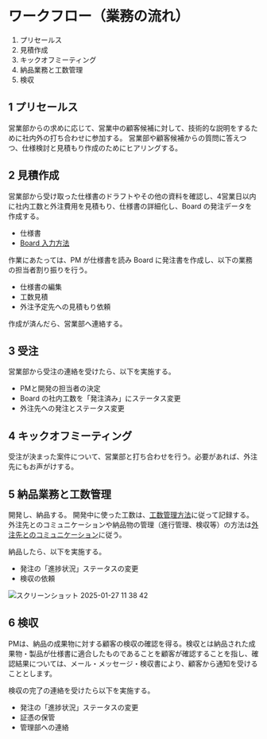 # ワークフロー（業務の流れ）

1. プリセールス
2. 見積作成
3. キックオフミーティング
4. 納品業務と工数管理
5. 検収

## 1 プリセールス

営業部からの求めに応じて、営業中の顧客候補に対して、技術的な説明をするために社内外の打ち合わせに参加する。
営業部や顧客候補からの質問に答えつつ、仕様検討と見積もり作成のためにヒアリングする。

## 2 見積作成

営業部から受け取った仕様書のドラフトやその他の資料を確認し、4営業日以内に社内工数と外注費用を見積もり、仕様書の詳細化し、Board の発注データを作成する。

* 仕様書
* [Board 入力方法](https://docs.google.com/presentation/d/13sVXoxf8_0uDy7jWUZ6PGSSZIfuAgl_I/edit#slide=id.p15)

作業にあたっては、PM が仕様書を読み Board に発注書を作成し、以下の業務の担当者割り振りを行う。

* 仕様書の編集
* 工数見積
* 外注予定先への見積もり依頼

作成が済んだら、<!-- XXXが確認の上、-->営業部へ連絡する。

## 3 受注

営業部から受注の連絡を受けたら、以下を実施する。

- PMと開発の担当者の決定
- Board の社内工数を「発注済み」にステータス変更
- 外注先への発注とステータス変更

## 4 キックオフミーティング

受注が決まった案件について、営業部と打ち合わせを行う。必要があれば、外注先にもお声がけする。

## 5 納品業務と工数管理

開発し、納品する。
開発中に使った工数は、[工数管理方法](handbook-url)に従って記録する。
外注先とのコミュニケーションや納品物の管理（進行管理、検収等）の方法は[外注先とのコミュニケーション](handbook-url)に従う。

納品したら、以下を実施する。

- 発注の「進捗状況」ステータスの変更
- 検収の依頼

![スクリーンショット 2025-01-27 11 38 42](https://github.com/user-attachments/assets/79ea2628-ffd5-4ea1-9538-1678e75b52b2)

## 6 検収

PMは、納品の成果物に対する顧客の検収の確認を得る。検収とは納品された成果物・製品が仕様書に適合したものであることを顧客が確認することを指し、確認結果については、メール・メッセージ・検収書により、顧客から通知を受けることとします。

検収の完了の連絡を受けたら以下を実施する。

- 発注の「進捗状況」ステータスの変更
- 証憑の保管
- 管理部への連絡
